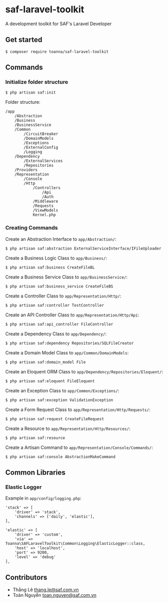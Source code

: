 # saf-laravel-toolkit

A development toolkit for SAF's Laravel Developer

## Get started

```$xslt
$ composer require toanna/saf-laravel-toolkit
```

## Commands

### Initialize folder structure

```
$ php artisan saf:init
```

Folder structure:

```$xslt
/app
    /Abstraction
    /Business
    /BusinessService
    /Common
        /CircuitBreaker
        /DomainModels
        /Exceptions
        /ExternalConfig
        /Logging
    /Dependency
        /ExternalServices
        /Repositories
    /Providers
    /Representation
        /Console
        /Http
            /Controllers
                /Api
                /Auth
            /Middleware
            /Requests
            /ViewModels
            Kernel.php
```

### Creating Commands

Create an Abstraction Interface to `app/Abstraction/`:
```
$ php artisan saf:abstraction ExternalServiceInterface/IFileUploader
```

Create a Business Logic Class to `app/Business/`:
```
$ php artisan saf:business CreateFileBL
```

Create a Business Service Class to `app/BusinessService/`:
```
$ php artisan saf:business_service CreateFileBS
```

Create a Controller Class to `app/Representation/Http/`:
```
$ php artisan saf:controller TestController
```

Create an API Controller Class to `app/Representation/Http/Api`:
```
$ php artisan saf:api_controller FileController
```

Create a Dependency Class to `app/Dependency/`:
```
$ php artisan saf:dependency Repositories/SQLFileCreator
```

Create a Domain Model Class to `app/Common/DomainModels`:
```
$ php artisan saf:domain_model File
```

Create an Eloquent ORM Class to `app/Dependency/Repositories/Eloquent/`:
```
$ php artisan saf:eloquent FileEloquent
```

Create an Exception Class to `app/Common/Exceptions/`:
```
$ php artisan saf:exception ValidationException
```

Create a Form Request Class to `app/Representation/Http/Requests/`:
```
$ php artisan saf:request CreateFileRequest
```

Create a Resource to `app/Representation/Http/Resources/`:
```
$ php artisan saf:resource
```

Create a Artisan Command to `app/Representation/Console/Commands/`:
```
$ php artisan saf:console AbstractionMakeCommand
```

## Common Libraries

### Elastic Logger

Example in `app/config/logging.php`:
```$xslt
'stack' => [
    'driver' => 'stack',
    'channels' => ['daily', 'elastic'],
],

'elastic' => [
    'driver' => 'custom',
    'via' => Toanna\SAFLaravelToolkit\Common\Logging\ElasticLogger::class,
    'host' => 'localhost',
    'port' => 9200,
    'level' => 'debug'
],
```

## Contributors

- Thắng Lê <thang.le@saf.com.vn>
- Toàn Nguyễn <toan.nguyen@saf.com.vn>
